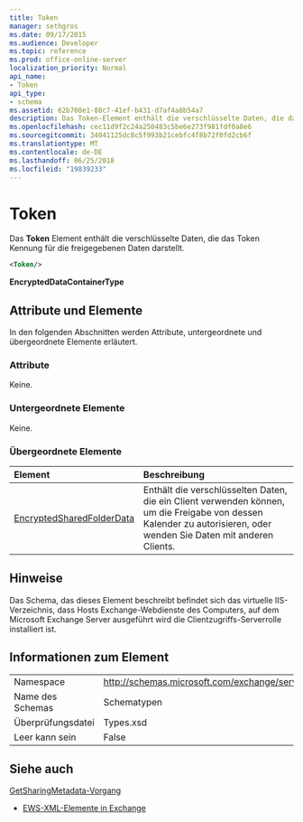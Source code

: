 ```yaml
---
title: Token
manager: sethgros
ms.date: 09/17/2015
ms.audience: Developer
ms.topic: reference
ms.prod: office-online-server
localization_priority: Normal
api_name:
- Token
api_type:
- schema
ms.assetid: 62b700e1-88c7-41ef-b431-d7af4a8b54a7
description: Das Token-Element enthält die verschlüsselte Daten, die das Token Kennung für die freigegebenen Daten darstellt.
ms.openlocfilehash: cec11d9f2c24a250483c5be6e273f981fdf0a8e6
ms.sourcegitcommit: 34041125dc8c5f993b21cebfc4f8b72f0fd2cb6f
ms.translationtype: MT
ms.contentlocale: de-DE
ms.lasthandoff: 06/25/2018
ms.locfileid: "19839233"
---
```

# <a name="token"></a>Token

Das **Token** Element enthält die verschlüsselte Daten, die das Token Kennung für die freigegebenen Daten darstellt. 
  
```xml
<Token/>
```

 **EncryptedDataContainerType**
## <a name="attributes-and-elements"></a>Attribute und Elemente

In den folgenden Abschnitten werden Attribute, untergeordnete und übergeordnete Elemente erläutert.
  
### <a name="attributes"></a>Attribute

Keine.
  
### <a name="child-elements"></a>Untergeordnete Elemente

Keine.
  
### <a name="parent-elements"></a>Übergeordnete Elemente

|**Element**|**Beschreibung**|
|:-----|:-----|
|[EncryptedSharedFolderData](encryptedsharedfolderdata.md) <br/> |Enthält die verschlüsselten Daten, die ein Client verwenden können, um die Freigabe von dessen Kalender zu autorisieren, oder wenden Sie Daten mit anderen Clients.  <br/> |
   
## <a name="remarks"></a>Hinweise

Das Schema, das dieses Element beschreibt befindet sich das virtuelle IIS-Verzeichnis, dass Hosts Exchange-Webdienste des Computers, auf dem Microsoft Exchange Server ausgeführt wird die Clientzugriffs-Serverrolle installiert ist.
  
## <a name="element-information"></a>Informationen zum Element

|||
|:-----|:-----|
|Namespace  <br/> |http://schemas.microsoft.com/exchange/services/2006/types  <br/> |
|Name des Schemas  <br/> |Schematypen  <br/> |
|Überprüfungsdatei  <br/> |Types.xsd  <br/> |
|Leer kann sein  <br/> |False  <br/> |
   
## <a name="see-also"></a>Siehe auch



[GetSharingMetadata-Vorgang](getsharingmetadata-operation.md)


- [EWS-XML-Elemente in Exchange](ews-xml-elements-in-exchange.md)

